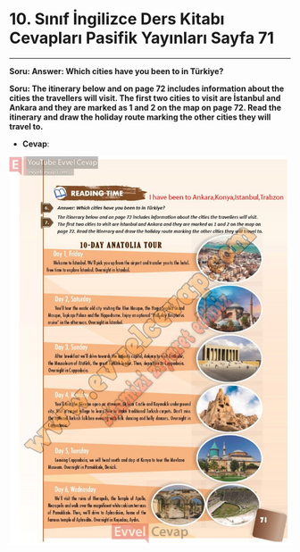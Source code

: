 # 10. Sınıf İngilizce Ders Kitabı Cevapları Pasifik Yayınları Sayfa 71

---

**Soru: Answer: Which cities have you been to in Türkiye?**

**Soru: The itinerary below and on page 72 includes information about the cities the travellers will visit. The first two cities to visit are İstanbul and Ankara and they are marked as 1 and 2 on the map on page 72. Read the itinerary and draw the holiday route marking the other cities they will travel to.**

-   **Cevap**:

![Image 1](./image_1.jpg)